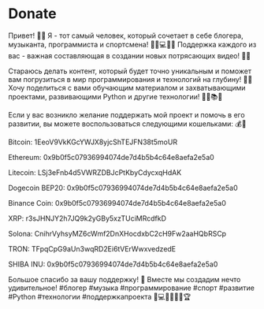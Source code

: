 # Donate
Привет! 🌟✨ Я - тот самый человек, который сочетает в себе блогера, музыканта, программиста и спортсмена! 🎥🎵💻🏋️‍♂️ Поддержка каждого из вас - важная составляющая в создании новых потрясающих видео! 🙌💪

Стараюсь делать контент, который будет точно уникальным и поможет вам погрузиться в мир программирования и технологий на глубину! 🚀💡 Хочу поделиться с вами обучающим материалом и захватывающими проектами, развивающими Python и другие технологии! 👨‍💻📚🔥

Если у вас возникло желание поддержать мой проект и помочь в его развитии, вы можете воспользоваться следующими кошельками: 💰💼

Bitcoin: 1EeoV9VkKGcYWJX8yjcShTEJFN38t5moUR

Ethereum: 0x9b0f5c07936994074de7d4b5b4c64e8aefa2e5a0

Litecoin: LSj3eFnb4d5VWRZDBJcPtKbyCdycxqHdAK

Dogecoin BEP20: 0x9b0f5c07936994074de7d4b5b4c64e8aefa2e5a0

Binance Coin: 0x9b0f5c07936994074de7d4b5b4c64e8aefa2e5a0

XRP: r3sJHNJY2h7JQ9k2yGBy5xzTUciMRcdfkD

Solona: CnihrVyhsyMZ6cWmf2DnXHocdxbC2cH9Fw2aaHQbRSCp

TRON: TFpqCpG9aUn3wqRD2Ei6tVErWwxvedzedE

SHIBA INU: 0x9b0f5c07936994074de7d4b5b4c64e8aefa2e5a0

Большое спасибо за вашу поддержку! 💙 Вместе мы создадим нечто удивительное!
#блогер #музыка #программирование #спорт #развитие #Python #технологии #поддержкапроекта 🤩💻🚀🎶🏋️‍♂️🏆

